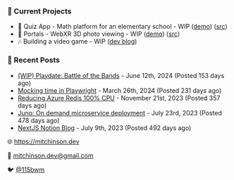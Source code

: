 ### 📌 Current Projects
- 📝 Quiz App - Math platform for an elementary school - WIP ([demo](https://quiz-staging.mitchinson.dev/)) ([src](https://github.com/bmitchinson/budget-entry))
- 📸 Portals - WebXR 3D photo viewing - WIP ([demo](https://portals.mitchinson.dev/)) ([src](https://github.com/bmitchinson/vr-jpg-viewer-webxr))
- 🎶 Building a video game - WIP ([dev blog](https://blog.mitchinson.dev/playdate-dev-one))

### 📝 Recent Posts

- [(WIP) Playdate: Battle of the Bands](https://blog.mitchinson.dev/playdate-dev-one) - June 12th, 2024 (Posted 153 days ago)
- [Mocking time in Playwright](https://blog.mitchinson.dev/playwright-mock-time) - March 26th, 2024 (Posted 231 days ago)
- [Reducing Azure Redis 100% CPU](https://blog.mitchinson.dev/redis-cpu) - November 21st, 2023 (Posted 357 days ago)
- [Juno: On demand microservice deployment](https://blog.mitchinson.dev/juno) - July 23rd, 2023 (Posted 478 days ago)
- [NextJS Notion Blog](https://blog.mitchinson.dev/blog-2023) - July 9th, 2023 (Posted 492 days ago)

🌐 https://mitchinson.dev

💌 mitchinson.dev@gmail.com

🐦 [@115bwm](https://twitter.com/115bwm)